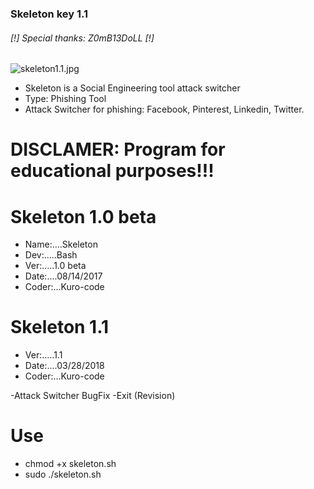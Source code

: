 ### Skeleton key 1.1 ###

######     [!] Special thanks: Z0mB13DoLL [!]

![skeleton1.1.jpg](https://github.com/KURO-CODE/Skeleton/blob/master/skeleton1.1.jpg)

* Skeleton is a Social Engineering tool attack switcher
* Type: Phishing Tool
* Attack Switcher for phishing: Facebook, Pinterest, Linkedin, Twitter.

# DISCLAMER: Program for educational purposes!!!

# Skeleton 1.0 beta
* Name:....Skeleton
* Dev:.....Bash
* Ver:.....1.0 beta
* Date:....08/14/2017
* Coder:...Kuro-code

# Skeleton 1.1
* Ver:.....1.1
* Date:....03/28/2018
* Coder:...Kuro-code

-Attack Switcher BugFix
-Exit (Revision)

# Use #

*  chmod +x skeleton.sh
* sudo ./skeleton.sh
